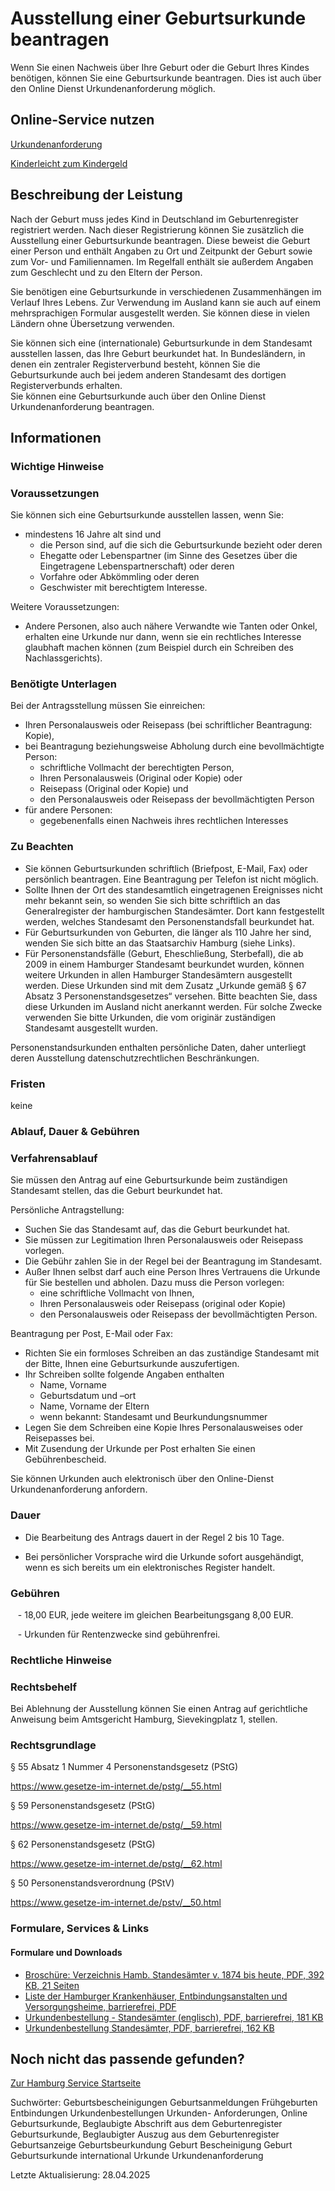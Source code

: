 




Ausstellung einer Geburtsurkunde beantragen
===========================================

Wenn Sie einen Nachweis über Ihre Geburt oder die Geburt Ihres Kindes benötigen, können Sie eine Geburtsurkunde beantragen. Dies ist auch über den Online Dienst Urkundenanforderung möglich.

Online-Service nutzen
---------------------

[Urkundenanforderung](https://serviceportal.hamburg.de/HamburgGateway/Service/Entry/xSTA)

[Kinderleicht zum Kindergeld](https://serviceportal.hamburg.de/HamburgGateway/Service/Entry/KzK)

Beschreibung der Leistung
-------------------------

Nach der Geburt muss jedes Kind in Deutschland im Geburtenregister registriert werden. Nach dieser Registrierung können Sie zusätzlich die Ausstellung einer Geburtsurkunde beantragen. Diese beweist die Geburt einer Person und enthält Angaben zu Ort und Zeitpunkt der Geburt sowie zum Vor- und Familiennamen. Im Regelfall enthält sie außerdem Angaben zum Geschlecht und zu den Eltern der Person.

Sie benötigen eine Geburtsurkunde in verschiedenen Zusammenhängen im Verlauf Ihres Lebens. Zur Verwendung im Ausland kann sie auch auf einem mehrsprachigen Formular ausgestellt werden. Sie können diese in vielen Ländern ohne Übersetzung verwenden.

Sie können sich eine (internationale) Geburtsurkunde in dem Standesamt ausstellen lassen, das Ihre Geburt beurkundet hat. In Bundesländern, in denen ein zentraler Registerverbund besteht, können Sie die Geburtsurkunde auch bei jedem anderen Standesamt des dortigen Registerverbunds erhalten.  
Sie können eine Geburtsurkunde auch über den Online Dienst Urkundenanforderung beantragen.

Informationen
-------------

### Wichtige Hinweise

### Voraussetzungen

Sie können sich eine Geburtsurkunde ausstellen lassen, wenn Sie:

* mindestens 16 Jahre alt sind und
  + die Person sind, auf die sich die Geburtsurkunde bezieht oder deren
  + Ehegatte oder Lebenspartner (im Sinne des Gesetzes über die Eingetragene Lebenspartnerschaft) oder deren
  + Vorfahre oder Abkömmling oder deren
  + Geschwister mit berechtigtem Interesse.

Weitere Voraussetzungen:

* Andere Personen, also auch nähere Verwandte wie Tanten oder Onkel, erhalten eine Urkunde nur dann, wenn sie ein rechtliches Interesse glaubhaft machen können (zum Beispiel durch ein Schreiben des Nachlassgerichts).

### Benötigte Unterlagen

Bei der Antragsstellung müssen Sie einreichen:

* Ihren Personalausweis oder Reisepass (bei schriftlicher Beantragung: Kopie),
* bei Beantragung beziehungsweise Abholung durch eine bevollmächtigte Person:
  + schriftliche Vollmacht der berechtigten Person,
  + Ihren Personalausweis (Original oder Kopie) oder
  + Reisepass (Original oder Kopie) und
  + den Personalausweis oder Reisepass der bevollmächtigten Person
* für andere Personen:
  + gegebenenfalls einen Nachweis ihres rechtlichen Interesses

### Zu Beachten

* Sie können Geburtsurkunden schriftlich (Briefpost, E-Mail, Fax) oder persönlich beantragen. Eine Beantragung per Telefon ist nicht möglich.
* Sollte Ihnen der Ort des standesamtlich eingetragenen Ereignisses nicht mehr bekannt sein, so wenden Sie sich bitte schriftlich an das Generalregister der hamburgischen Standesämter. Dort kann festgestellt werden, welches Standesamt den Personenstandsfall beurkundet hat.
* Für Geburtsurkunden von Geburten, die länger als 110 Jahre her sind, wenden Sie sich bitte an das Staatsarchiv Hamburg (siehe Links).
* Für Personenstandsfälle (Geburt, Eheschließung, Sterbefall), die ab 2009 in einem Hamburger Standesamt beurkundet wurden, können weitere Urkunden in allen Hamburger Standesämtern ausgestellt werden. Diese Urkunden sind mit dem Zusatz „Urkunde gemäß § 67 Absatz 3 Personenstandsgesetzes“ versehen. Bitte beachten Sie, dass diese Urkunden im Ausland nicht anerkannt werden. Für solche Zwecke verwenden Sie bitte Urkunden, die vom originär zuständigen Standesamt ausgestellt wurden.

Personenstandsurkunden enthalten persönliche Daten, daher unterliegt deren Ausstellung datenschutzrechtlichen Beschränkungen.

### Fristen

keine

### Ablauf, Dauer & Gebühren

### Verfahrensablauf

Sie müssen den Antrag auf eine Geburtsurkunde beim zuständigen Standesamt stellen, das die Geburt beurkundet hat.  
  
Persönliche Antragstellung:

* Suchen Sie das Standesamt auf, das die Geburt beurkundet hat.
* Sie müssen zur Legitimation Ihren Personalausweis oder Reisepass vorlegen.
* Die Gebühr zahlen Sie in der Regel bei der Beantragung im Standesamt.
* Außer Ihnen selbst darf auch eine Person Ihres Vertrauens die Urkunde für Sie bestellen und abholen. Dazu muss die Person vorlegen:
  + eine schriftliche Vollmacht von Ihnen,
  + Ihren Personalausweis oder Reisepass (original oder Kopie)
  + den Personalausweis oder Reisepass der bevollmächtigten Person.

Beantragung per Post, E-Mail oder Fax:

* Richten Sie ein formloses Schreiben an das zuständige Standesamt mit der Bitte, Ihnen eine Geburtsurkunde auszufertigen.
* Ihr Schreiben sollte folgende Angaben enthalten
  + Name, Vorname
  + Geburtsdatum und –ort
  + Name, Vorname der Eltern
  + wenn bekannt: Standesamt und Beurkundungsnummer
* Legen Sie dem Schreiben eine Kopie Ihres Personalausweises oder Reisepasses bei.
* Mit Zusendung der Urkunde per Post erhalten Sie einen Gebührenbescheid.

Sie können Urkunden auch elektronisch über den Online-Dienst Urkundenanforderung anfordern.

### Dauer

  
* Die Bearbeitung des Antrags dauert in der Regel 2 bis 10 Tage.
  
* Bei persönlicher Vorsprache wird die Urkunde sofort ausgehändigt, wenn es sich bereits um ein elektronisches Register handelt.
  

### Gebühren

   - 18,00 EUR, jede weitere im gleichen Bearbeitungsgang 8,00 EUR.  
  
   - Urkunden für Rentenzwecke sind gebührenfrei.

### Rechtliche Hinweise

### Rechtsbehelf

Bei Ablehnung der Ausstellung können Sie einen Antrag auf gerichtliche Anweisung beim Amtsgericht Hamburg, Sievekingplatz 1, stellen.

### Rechtsgrundlage

§ 55 Absatz 1 Nummer 4 Personenstandsgesetz (PStG)  
  
<https://www.gesetze-im-internet.de/pstg/__55.html>  
  
  
  
§ 59 Personenstandsgesetz (PStG)  
  
<https://www.gesetze-im-internet.de/pstg/__59.html>  
  
  
  
§ 62 Personenstandsgesetz (PStG)  
  
<https://www.gesetze-im-internet.de/pstg/__62.html>  
  
  
  
§ 50 Personenstandsverordnung (PStV)  
  
<https://www.gesetze-im-internet.de/pstv/__50.html>

### Formulare, Services & Links

#### Formulare und Downloads

* [Broschüre: Verzeichnis Hamb. Standesämter v. 1874 bis heute, PDF, 392 KB, 21 Seiten](https://fhh1.hamburg.de/Dibis/form/pdf/stverz.pdf)
* [Liste der Hamburger Krankenhäuser, Entbindungsanstalten und Versorgungsheime, barrierefrei, PDF](https://fhh1.hamburg.de/Dibis/form/pdf/Hamburger_Krankenhaeuser_Entbindungsanstalten_Versorgungsheime_barrierefrei.pdf)
* [Urkundenbestellung - Standesämter (englisch), PDF, barrierefrei, 181 KB](https://fhh1.hamburg.de/Dibis/vordr/Vordruck_Urkundenbestellung_englisch_ST-43-barrierefrei.pdf)
* [Urkundenbestellung Standesämter, PDF, barrierefrei, 162 KB](https://fhh1.hamburg.de/Dibis/vordr/Vordruck_Urkundenbestellung_ST-44-barrierefrei.pdf)

Noch nicht das passende gefunden?
---------------------------------

 [Zur Hamburg Service Startseite](/service/)

Suchwörter: Geburtsbescheinigungen Geburtsanmeldungen Frühgeburten Entbindungen Urkundenbestellungen Urkunden- Anforderungen, Online Geburtsurkunde, Beglaubigte Abschrift aus dem Geburtenregister Geburtsurkunde, Beglaubigter Auszug aus dem Geburtenregister Geburtsanzeige Geburtsbeurkundung Geburt Bescheinigung Geburt Geburtsurkunde international Urkunde Urkundenanforderung

Letzte Aktualisierung: 28.04.2025

